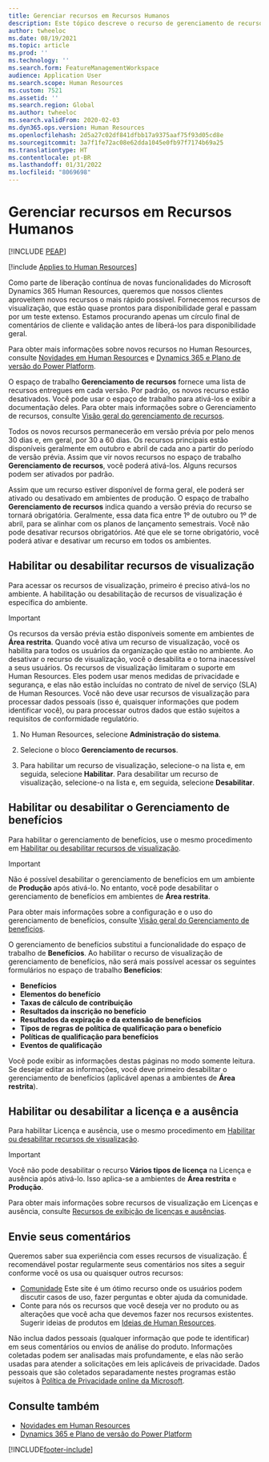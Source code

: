 ```yaml
---
title: Gerenciar recursos em Recursos Humanos
description: Este tópico descreve o recurso de gerenciamento de recursos e como você pode usá-lo.
author: twheeloc
ms.date: 08/19/2021
ms.topic: article
ms.prod: ''
ms.technology: ''
ms.search.form: FeatureManagementWorkspace
audience: Application User
ms.search.scope: Human Resources
ms.custom: 7521
ms.assetid: ''
ms.search.region: Global
ms.author: twheeloc
ms.search.validFrom: 2020-02-03
ms.dyn365.ops.version: Human Resources
ms.openlocfilehash: 2d5a27c02df841dfbb17a9375aaf75f93d05cd8e
ms.sourcegitcommit: 3a7f1fe72ac08e62dda1045e0fb97f7174b69a25
ms.translationtype: HT
ms.contentlocale: pt-BR
ms.lasthandoff: 01/31/2022
ms.locfileid: "8069698"
---
```

# <a name="manage-features-in-human-resources"></a>Gerenciar recursos em Recursos Humanos


[!INCLUDE [PEAP](../includes/peap-1.md)]

[!include [Applies to Human Resources](../includes/applies-to-hr.md)]

Como parte de liberação contínua de novas funcionalidades do Microsoft Dynamics 365 Human Resources, queremos que nossos clientes aproveitem novos recursos o mais rápido possível. Fornecemos recursos de visualização, que estão quase prontos para disponibilidade geral e passam por um teste extenso. Estamos procurando apenas um círculo final de comentários de cliente e validação antes de liberá-los para disponibilidade geral.

Para obter mais informações sobre novos recursos no Human Resources, consulte [Novidades em Human Resources](hr-admin-whats-new.md) e [Dynamics 365 e Plano de versão do Power Platform](/dynamics365/release-plans/?panel=products1#pivot=products).

O espaço de trabalho **Gerenciamento de recursos** fornece uma lista de recursos entregues em cada versão. Por padrão, os novos recurso estão desativados. Você pode usar o espaço de trabalho para ativá-los e exibir a documentação deles. Para obter mais informações sobre o Gerenciamento de recursos, consulte [Visão geral do gerenciamento de recursos](../fin-ops-core/fin-ops/get-started/feature-management/feature-management-overview.md).

Todos os novos recursos permanecerão em versão prévia por pelo menos 30 dias e, em geral, por 30 a 60 dias. Os recursos principais estão disponíveis geralmente em outubro e abril de cada ano a partir do período de versão prévia. Assim que vir novos recursos no espaço de trabalho **Gerenciamento de recursos**, você poderá ativá-los. Alguns recursos podem ser ativados por padrão.

Assim que um recurso estiver disponível de forma geral, ele poderá ser ativado ou desativado em ambientes de produção. O espaço de trabalho **Gerenciamento de recursos** indica quando a versão prévia do recurso se tornará obrigatória. Geralmente, essa data fica entre 1º de outubro ou 1º de abril, para se alinhar com os planos de lançamento semestrais. Você não pode desativar recursos obrigatórios. Até que ele se torne obrigatório, você poderá ativar e desativar um recurso em todos os ambientes.

## <a name="enable-or-disable-preview-features"></a>Habilitar ou desabilitar recursos de visualização

Para acessar os recursos de visualização, primeiro é preciso ativá-los no ambiente. A habilitação ou desabilitação de recursos de visualização é específica do ambiente.

> [!IMPORTANT]
> Os recursos da versão prévia estão disponíveis somente em ambientes de **Área restrita**. Quando você ativa um recurso de visualização, você os habilita para todos os usuários da organização que estão no ambiente. Ao desativar o recurso de visualização, você o desabilita e o torna inacessível a seus usuários. Os recursos de visualização limitaram o suporte em Human Resources. Eles podem usar menos medidas de privacidade e segurança, e elas não estão incluídas no contrato de nível de serviço (SLA) de Human Resources. Você não deve usar recursos de visualização para processar dados pessoais (isso é, quaisquer informações que podem identificar você), ou para processar outros dados que estão sujeitos a requisitos de conformidade regulatório.

1. No Human Resources, selecione **Administração do sistema**.

2. Selecione o bloco **Gerenciamento de recursos**.

3. Para habilitar um recurso de visualização, selecione-o na lista e, em seguida, selecione **Habilitar**. Para desabilitar um recurso de visualização, selecione-o na lista e, em seguida, selecione **Desabilitar**.

## <a name="enable-or-disable-benefits-management"></a>Habilitar ou desabilitar o Gerenciamento de benefícios

Para habilitar o gerenciamento de benefícios, use o mesmo procedimento em [Habilitar ou desabilitar recursos de visualização](hr-admin-manage-features.md?enable-or-disable-preview-features).

> [!IMPORTANT]
> Não é possível desabilitar o gerenciamento de benefícios em um ambiente de **Produção** após ativá-lo. No entanto, você pode desabilitar o gerenciamento de benefícios em ambientes de **Área restrita**.

Para obter mais informações sobre a configuração e o uso do gerenciamento de benefícios, consulte [Visão geral do Gerenciamento de benefícios](hr-benefits-management-overview.md).

O gerenciamento de benefícios substitui a funcionalidade do espaço de trabalho de **Benefícios**. Ao habilitar o recurso de visualização de gerenciamento de benefícios, não será mais possível acessar os seguintes formulários no espaço de trabalho **Benefícios**:

- **Benefícios**
- **Elementos do benefício**
- **Taxas de cálculo de contribuição**
- **Resultados da inscrição no benefício**
- **Resultados da expiração e da extensão de benefícios**
- **Tipos de regras de política de qualificação para o benefício**
- **Políticas de qualificação para benefícios**
- **Eventos de qualificação**

Você pode exibir as informações destas páginas no modo somente leitura. Se desejar editar as informações, você deve primeiro desabilitar o gerenciamento de benefícios (aplicável apenas a ambientes de **Área restrita**).

## <a name="enable-or-disable-leave-and-absence"></a>Habilitar ou desabilitar a licença e a ausência

Para habilitar Licença e ausência, use o mesmo procedimento em [Habilitar ou desabilitar recursos de visualização](hr-admin-manage-features.md?enable-or-disable-preview-features).

> [!IMPORTANT]
> Você não pode desabilitar o recurso **Vários tipos de licença** na Licença e ausência após ativá-lo. Isso aplica-se a ambientes de **Área restrita** e **Produção**.

Para obter mais informações sobre recursos de visualização em Licenças e ausência, consulte [Recursos de exibição de licenças e ausências](hr-leave-and-absence-overview.md?leave-and-absence-preview-features).

## <a name="send-us-feedback"></a>Envie seus comentários

Queremos saber sua experiência com esses recursos de visualização. É recomendável postar regularmente seus comentários nos sites a seguir conforme você os usa ou quaisquer outros recursos:

- [Comunidade](https://community.dynamics.com/enterprise/f/759?pi53869=0&category=Talent) Este site é um ótimo recurso onde os usuários podem discutir casos de uso, fazer perguntas e obter ajuda da comunidade.
- Conte para nós os recursos que você deseja ver no produto ou as alterações que você acha que devemos fazer nos recursos existentes. Sugerir ideias de produtos em [Ideias de Human Resources](https://powerusers.microsoft.com/t5/Ideas-for-Human-Resources/idb-p/HumanResources).
    
Não inclua dados pessoais (qualquer informação que pode te identificar) em seus comentários ou envios de análise do produto. Informações coletadas podem ser analisadas mais profundamente, e elas não serão usadas para atender a solicitações em leis aplicáveis de privacidade. Dados pessoais que são coletados separadamente nestes programas estão sujeitos à [Política de Privacidade online da Microsoft](https://privacy.microsoft.com/privacystatement).

## <a name="see-also"></a>Consulte também

- [Novidades em Human Resources](hr-admin-whats-new.md)
- [Dynamics 365 e Plano de versão do Power Platform](/dynamics365/release-plans/?panel=products1#pivot=products)

[!INCLUDE[footer-include](../includes/footer-banner.md)]
